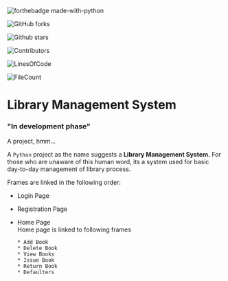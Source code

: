 ![forthebadge made-with-python](http://ForTheBadge.com/images/badges/made-with-python.svg)

![GitHub forks](https://img.shields.io/github/forks/Kanav-Arora/Library-Management-system?style=social)

![Github stars](https://img.shields.io/github/stars/Kanav-Arora/Library-Management-System?style=social)

![Contributors](https://img.shields.io/github/contributors/Kanav-Arora/Library-Management-System?style=social)

![LinesOfCode](https://tokei.rs/b1/github/Kanav-Aroa/Library-Management-System)

![FileCount](https://tokei.rs/b1/github/Kanav-Aroa/Library-Management-System?category=files)

# Library Management System
### **"In development phase"**


A project, hmm...

A `Python` project as the name suggests a **Library Management System.** For those who are unaware of this human word, its a system used for basic day-to-day management of library process.

Frames are linked in the following order: <br>

- Login Page
- Registration Page
- Home Page <br>
  Home page is linked to following frames

      * Add Book
      * Delete Book
      * View Books
      * Issue Book
      * Return Book
      * Defaulters


